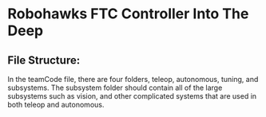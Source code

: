 # Robohawks FTC Controller Into The Deep

## File Structure:
In the teamCode file, there are four folders, teleop, autonomous, tuning, and subsystems. The subsystem folder should contain all of the large subsystems such as vision, and other complicated systems that are used in both teleop and autonomous.
